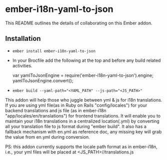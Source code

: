 # ember-i18n-yaml-to-json

This README outlines the details of collaborating on this Ember addon.

## Installation

* `ember install ember-i18n-yaml-to-json`

* In your Brocfile add the following at the top and before any build related activities.<br/>
   
  var yamlToJsonEngine = require('ember-i18n-yaml-to-json').engine;<br/>
   yamlToJsonEngine.convert();<br/>

* `ember build --yaml-path="<YAML_PATH" --js-path="<JS_PATH>"`


This addon will help those who juggle between yml & js for i18n translations. If you are using yml file(as in Ruby on Rails "config/locales") for your backend translations and js file (as in ember-i18n "app/locales/en/translations") for frontend translations. It will enable you to maintain your i18n translations in a centralized location(.yml) by converting all your translation file to js format during "ember build". It also has a fallback mechanism with en.yml as reference doc, any missing key will grab the value from en.yml during conversion.

PS: this addon currently supports the locale path format as in ember-i18n, i.e., your yml files will be placed at <JS_PATH>/<locale>/translations.js